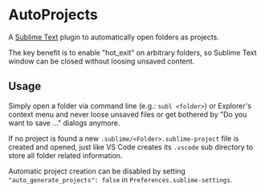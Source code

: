 # AutoProjects

A [Sublime Text][] plugin to automatically open folders as projects.

The key benefit is to enable "hot_exit" on arbitrary folders,
so Sublime Text window can be closed without loosing unsaved content.

## Usage

Simply open a folder via command line (e.g.: `subl <folder>`) or Explorer's context menu
and never loose unsaved files or get bothered by "Do you want to save ..." dialogs anymore.

If no project is found a new `.sublime/<Folder>.sublime-project` file is created and opened,
just like VS Code creates its `.vscode` sub directory to store all folder related information.

Automatic project creation can be disabled by setting `"auto_generate_projects": false`
in `Preferences.sublime-settings`.


[Sublime Text]: https://sublimetext.com
